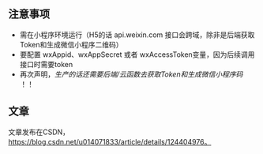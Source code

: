 ## 注意事项

- 需在小程序环境运行（H5的话 api.weixin.com 接口会跨域，除非是后端获取Token和生成微信小程序二维码）
- 要配置 wxAppid、wxAppSecret 或者 wxAccessToken变量，因为后续调用接口时需要token
- 再次声明，*生产的话还需要后端/云函数去获取Token和生成微信小程序码* ！！


## 文章
文章发布在CSDN，https://blog.csdn.net/u014071833/article/details/124404976。

